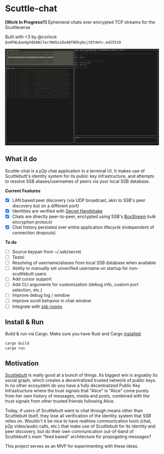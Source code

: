 # Scuttle-chat

**[Work In Progress!!]** Ephemeral chats over encrypted TCP streams for the Scuttleverse

Built with <3 by @corlock `@sHFNLAao6phQ5AN17ecYNUbszDa4Qf6DhyQsjtQfdmY=.ed25519`

![scuttle-chat screenshot](screenshots/1.png)

## What it do

Scuttle-chat is a p2p chat application in a terminal UI. It makes use of Scuttlebutt's identity system for its public key infrastructure, and attempts to resolve SSB aliases/usernames of peers via your local SSB database.

**Current Features**
- [x] LAN based peer discovery (via UDP broadcast, akin to SSB's peer discovery but on a different port)
- [x] Identities are verified with [Secret Handshake](https://ssbc.github.io/scuttlebutt-protocol-guide/#handshake)
- [x] Chats are directly peer-to-peer, encrypted using SSB's [BoxStream](https://ssbc.github.io/scuttlebutt-protocol-guide/#box-stream) bulk encryption protocol
- [x] Chat history persisted over entire application lifecycle (independent of connection dropouts)

**To do**
- [ ] Source keypair from ~/.ssb/secret
- [ ] Tests!
- [ ] Resolving of username/aliases from local SSB database when available
- [ ] Ability to manually set unverified username on startup for non-scuttlebutt users
- [ ] Add cursor support
- [ ] Add CLI arguments for customization (debug info, custom port selection, etc.)
- [ ] Improve debug log / window
- [ ] Improve scroll behavior in chat window
- [ ] Integrate with [ssb rooms](https://github.com/staltz/ssb-room)

## Install & Run

Build & run via Cargo. Make sure you have Rust and Cargo [installed](https://www.rust-lang.org/tools/install).

```
cargo build
cargo run
```

## Motivation

[Scuttlebutt](https://scuttlebutt.nz) is really good at a bunch of things. Its biggest win is arguably its social graph, which creates a decentralized trusted network of public keys. In no other ecosystem do you have a fully decentralized Public Key Infrastructure where the trust signals that "Alice" is "Alice" come purely from her own history of messages, media and posts, combined with the trust signals from other trusted friends following Alice.

Today, if users of Scuttlebutt want to chat through means other than Scuttlebutt itself, they lose all verification of the identity system that SSB relies on. Wouldn't it be nice to have realtime communication tools (chat, p2p video/audio calls, etc.) that make use of Scuttlebutt for its identity and peer discovery, but do their own communication out-of-band of Scuttlebutt's main "feed based" architecture for propogating messages?

This project serves as an MVP for experimenting with these ideas.
